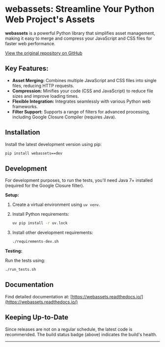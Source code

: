 # webassets: Streamline Your Python Web Project's Assets

**webassets** is a powerful Python library that simplifies asset management, making it easy to merge and compress your JavaScript and CSS files for faster web performance.

[View the original repository on GitHub](https://github.com/miracle2k/webassets)

## Key Features:

*   **Asset Merging:** Combines multiple JavaScript and CSS files into single files, reducing HTTP requests.
*   **Compression:** Minifies your code (CSS and JavaScript) to reduce file sizes and improve loading times.
*   **Flexible Integration:** Integrates seamlessly with various Python web frameworks.
*   **Filter Support:**  Supports a range of filters for advanced processing, including Google Closure Compiler (requires Java).

## Installation

Install the latest development version using pip:

```bash
pip install webassets==dev
```

## Development

For development purposes, to run the tests, you'll need Java 7+ installed (required for the Google Closure filter).

**Setup:**

1.  Create a virtual environment using `uv venv`.
2.  Install Python requirements:

    ```bash
    uv pip install -r uv.lock
    ```

3.  Install other development requirements:

    ```bash
    ./requirements-dev.sh
    ```

**Testing:**

Run the tests using:

```bash
./run_tests.sh
```

## Documentation

Find detailed documentation at: [https://webassets.readthedocs.io/](https://webassets.readthedocs.io/)

## Keeping Up-to-Date

Since releases are not on a regular schedule, the latest code is recommended.  The build status badge (above) indicates the build's health.

---